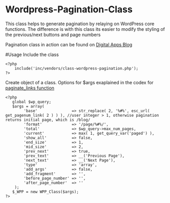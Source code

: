 # Wordpress-Pagination-Class
This class helps to generate pagination by relaying on WordPress core functions. The difference is with this class its easier to modify the styling of the previous/next buttons and page numbers

Pagination class in action can be found on [Digital Apps Blog](https://digitalapps.co/blog/)

#Usage
Include the class
```
<?php 
	include('inc/vendors/class-wordpress-pagination.php');
?>
```

Create object of a class.
Options for $args exaplained in the codex for [paginate_links function](https://codex.wordpress.org/Function_Reference/paginate_links)

```
<?php 
   global $wp_query;
   $args = array(
        'base'               => str_replace( 2, '%#%', esc_url( get_pagenum_link( 2 ) ) ), //user integer > 1, otherwise pagination returns initial page, which is /blog/
        'format'             => '/page/%#%/',
        'total'              => $wp_query->max_num_pages,
        'current'            => max( 1, get_query_var('paged') ),
        'show_all'           => false,
        'end_size'           => 1,
        'mid_size'           => 2,
        'prev_next'          => true,
        'prev_text'          => __('Previous Page'),
        'next_text'          => __('Next Page'),
        'type'               => 'array',
        'add_args'           => false,
        'add_fragment'       => '',
        'before_page_number' => '',
        'after_page_number'  => ''
    );
   $_WPP = new WPP_Class($args);
?>
```
